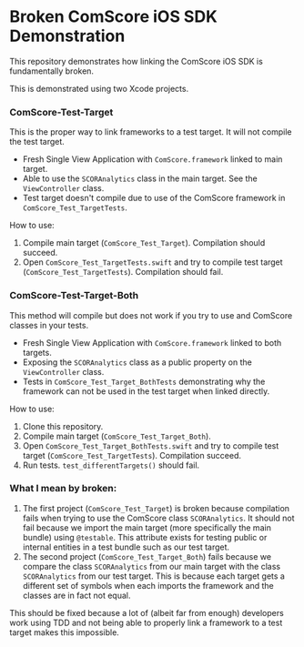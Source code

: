 # Broken ComScore iOS SDK Demonstration

This repository demonstrates how linking the ComScore iOS SDK is fundamentally broken.

This is demonstrated using two Xcode projects.

### ComScore-Test-Target

This is the proper way to link frameworks to a test target. It will not compile the test target.

* Fresh Single View Application with `ComScore.framework` linked to main target.
* Able to use the `SCORAnalytics` class in the main target. See the `ViewController` class.
* Test target doesn't compile due to use of the ComScore framework in `ComScore_Test_TargetTests`.

How to use:

1. Compile main target (`ComScore_Test_Target`). Compilation should succeed.
2. Open `ComScore_Test_TargetTests.swift` and try to compile test target (`ComScore_Test_TargetTests`). Compilation should fail.

### ComScore-Test-Target-Both

This method will compile but does not work if you try to use and ComScore classes in your tests.

* Fresh Single View Application with `ComScore.framework` linked to both targets.
* Exposing the `SCORAnalytics` class as a public property on the `ViewController` class.
* Tests in `ComScore_Test_Target_BothTests` demonstrating why the framework can not be used in the test target when linked directly.

How to use:

1. Clone this repository.
2. Compile main target (`ComScore_Test_Target_Both`).
3. Open `ComScore_Test_Target_BothTests.swift` and try to compile test target (`ComScore_Test_TargetTests`). Compilation succeed.
4. Run tests. `test_differentTargets()` should fail.

### What I mean by broken:

1. The first project (`ComScore_Test_Target`) is broken because compilation fails when trying to use the ComScore class `SCORAnalytics`. It should not fail because we import the main target (more specifically the main bundle) using `@testable`. This attribute exists for testing public or internal entities in a test bundle such as our test target. 
2. The second project (`ComScore_Test_Target_Both`) fails because we compare the class `SCORAnalytics` from our main target with the class `SCORAnalytics` from our test target. This is because each target gets a different set of symbols when each imports the framework and the classes are in fact not equal.

This should be fixed because a lot of (albeit far from enough) developers work using TDD and not being able to properly link a framework to a test target makes this impossible.